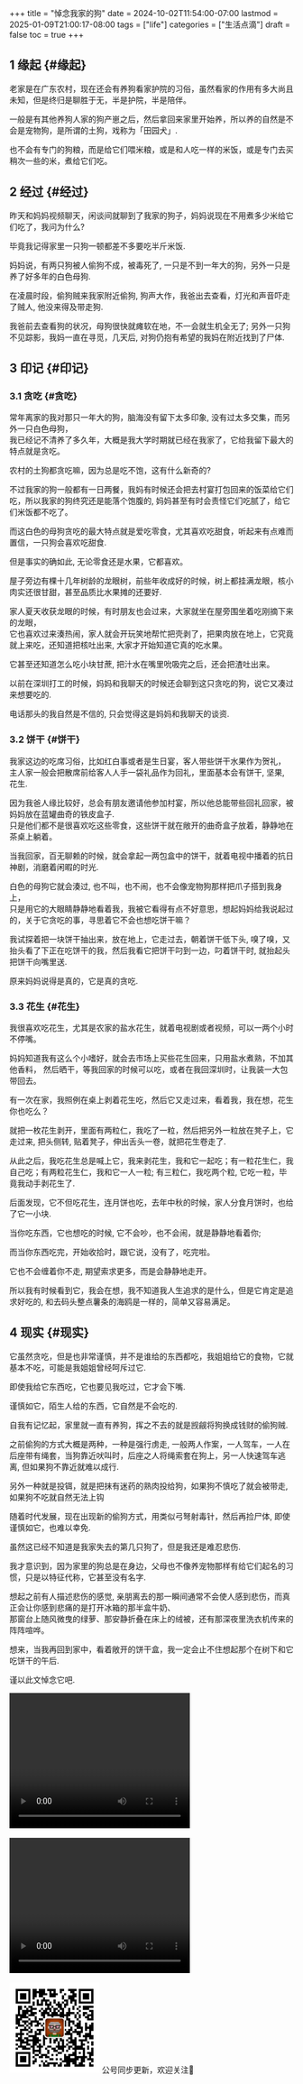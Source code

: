 +++
title = "悼念我家的狗"
date = 2024-10-02T11:54:00-07:00
lastmod = 2025-01-09T21:00:17-08:00
tags = ["life"]
categories = ["生活点滴"]
draft = false
toc = true
+++

## <span class="section-num">1</span> 缘起 {#缘起}

老家是在广东农村，现在还会有养狗看家护院的习俗，虽然看家的作用有多大尚且未知，但是终归是聊胜于无，半是护院，半是陪伴。 <br/>

一般是有其他养狗人家的狗产崽之后，然后拿回来家里开始养，所以养的自然是不会是宠物狗，是所谓的土狗，戏称为「田园犬」. <br/>

也不会有专门的狗粮，而是给它们喂米粮，或是和人吃一样的米饭，或是专门去买稍次一些的米，煮给它们吃。 <br/>


## <span class="section-num">2</span> 经过 {#经过}

昨天和妈妈视频聊天，闲谈间就聊到了我家的狗子，妈妈说现在不用煮多少米给它们吃了，我问为什么? <br/>

毕竟我记得家里一只狗一顿都差不多要吃半斤米饭. <br/>

妈妈说，有两只狗被人偷狗不成，被毒死了, 一只是不到一年大的狗，另外一只是养了好多年的白色母狗. <br/>

在凌晨时段，偷狗贼来我家附近偷狗, 狗声大作，我爸出去查看，灯光和声音吓走了贼人, 他没来得及带走狗. <br/>

我爸前去查看狗的状况，母狗很快就瘫软在地，不一会就生机全无了; 另外一只狗不见踪影，我妈一直在寻觅，几天后, 对狗仍抱有希望的我妈在附近找到了尸体. <br/>


## <span class="section-num">3</span> 印记 {#印记}


### <span class="section-num">3.1</span> 贪吃 {#贪吃}

常年离家的我对那只一年大的狗，脑海没有留下太多印象, 没有过太多交集，而另外一只白色母狗， <br/>
我已经记不清养了多久年，大概是我大学时期就已经在我家了，它给我留下最大的特点就是贪吃。 <br/>

农村的土狗都贪吃嘛，因为总是吃不饱，这有什么新奇的? <br/>

不过我家的狗一般都有一日两餐，我妈有时候还会把去村宴打包回来的饭菜给它们吃，所以我家的狗终究还是能落个饱腹的, 妈妈甚至有时会责怪它们吃腻了，给它们米饭都不吃了。 <br/>

而这白色的母狗贪吃的最大特点就是爱吃零食，尤其喜欢吃甜食，听起来有点难而置信，一只狗会喜欢吃甜食. <br/>

但是事实的确如此, 无论零食还是水果，它都喜欢。 <br/>

屋子旁边有棵十几年树龄的龙眼树，前些年收成好的时候，树上都挂满龙眼，核小肉实还很甘甜，甚至品质比水果摊的还要好. <br/>

家人夏天收获龙眼的时候，有时朋友也会过来，大家就坐在屋旁围坐着吃刚摘下来的龙眼， <br/>
它也喜欢过来湊热闹，家人就会开玩笑地帮忙把壳剥了，把果肉放在地上，它究竟就上来吃，还知道把核吐出来, 大家才开始知道它真的吃水果。 <br/>

它甚至还知道怎么吃小块甘蔗, 把汁水在嘴里吮吸完之后，还会把渣吐出来。 <br/>

以前在深圳打工的时候，妈妈和我聊天的时候还会聊到这只贪吃的狗，说它又凑过来想要吃的. <br/>

电话那头的我自然是不信的, 只会觉得这是妈妈和我聊天的谈资. <br/>


### <span class="section-num">3.2</span> 饼干 {#饼干}

我家这边的吃席习俗，比如红白事或者是生日宴，客人带些饼干水果作为贺礼， <br/>
主人家一般会把散席前给客人人手一袋礼品作为回礼，里面基本会有饼干, 坚果, 花生. <br/>

因为我爸人缘比较好，总会有朋友邀请他参加村宴，所以他总能带些回礼回家，被妈妈放在蓝罐曲奇的铁皮盒子. <br/>
只是他们都不是很喜欢吃这些零食，这些饼干就在敞开的曲奇盒子放着，静静地在茶桌上躺着。 <br/>

当我回家，百无聊赖的时候，就会拿起一两包盒中的饼干，就着电视中播着的抗日神剧，消磨着闲暇的时光. <br/>

白色的母狗它就会湊过, 也不叫，也不闹，也不会像宠物狗那样把爪子搭到我身上， <br/>
只是用它的大眼睛静静地看着我，我被它看得有点不好意思，想起妈妈给我说起过的，关于它贪吃的事，寻思着它不会也想吃饼干嘛？ <br/>

我试探着把一块饼干抽出来，放在地上，它走过去，朝着饼干低下头, 嗅了嗅，又抬头看了下正在吃饼干的我，然后我看它把饼干叼到一边，叼着饼干时, 就抬起头把饼干向嘴里送. <br/>

原来妈妈说得是真的，它是真的贪吃. <br/>


### <span class="section-num">3.3</span> 花生 {#花生}

我很喜欢吃花生，尤其是农家的盐水花生，就着电视剧或者视频，可以一两个小时不停嘴。 <br/>

妈妈知道我有这么个小嗜好，就会去市场上买些花生回来，只用盐水煮熟，不加其他香料， 然后晒干，等我回家的时候可以吃，或者在我回深圳时，让我装一大包带回去。 <br/>

有一次在家，我照例在桌上剥着花生吃，然后它又走过来，看着我，我在想，花生你也吃么？ <br/>

就把一枚花生剥开，里面有两粒仁，我吃了一粒，然后把另外一粒放在凳子上，它走过来, 把头侧转, 贴着凳子，伸出舌头一卷，就把花生卷走了. <br/>

从此之后，我吃花生总是喊上它，我来剥花生，我和它一起吃；有一粒花生仁，我自己吃；有两粒花生仁，我和它一人一粒; 有三粒仁，我吃两个粒, 它吃一粒，毕竟我动手剥花生了. <br/>

后面发现，它不但吃花生，连月饼也吃，去年中秋的时候，家人分食月饼时，也给了它一小块. <br/>

当你吃东西，它也想吃的时候, 它不会吵，也不会闹，就是静静地看着你; <br/>

而当你东西吃完，开始收拾时，跟它说，没有了，吃完啦。 <br/>

它也不会缠着你不走, 期望索求更多，而是会静静地走开。 <br/>

所以我有时候看到它，我会在想，我不知道我人生追求的是什么，但是它肯定是追求好吃的, 和去码头整点薯条的海鸥是一样的，简单又容易满足。 <br/>


## <span class="section-num">4</span> 现实 {#现实}

它虽然贪吃，但是也非常谨慎，并不是谁给的东西都吃，我姐姐给它的食物，它就基本不吃，可能是我姐姐曾经呵斥过它. <br/>

即使我给它东西吃，它也要见我吃过，它才会下嘴. <br/>

谨慎如它，陌生人给的东西，它自然是不会吃的. <br/>

自我有记忆起，家里就一直有养狗，挥之不去的就是觊觎将狗换成钱财的偷狗贼. <br/>

之前偷狗的方式大概是两种，一种是强行虏走, 一般两人作案，一人驾车，一人在后座带有绳套，当狗靠近吠叫时，后座之人将绳索套在狗上，另一人快速驾车逃离, 但如果狗不靠近就难以成行. <br/>

另外一种就是投铒，就是把抹有迷药的熟肉投给狗，如果狗不慎吃了就会被带走, 如果狗不吃就自然无法上钩 <br/>

随着时代发展，现在出现新的偷狗方式，用类似弓弩射毒针，然后再捡尸体, 即使谨慎如它，也难以幸免. <br/>

虽然这已经不知道是我家失去的第几只狗了，但是我还是难忍悲伤. <br/>

我才意识到，因为家里的狗总是在身边，父母也不像养宠物那样有给它们起名的习惯，只是以特征代称，它甚至没有名字. <br/>

想起之前有人描述悲伤的感觉, 亲朋离去的那一瞬间通常不会使人感到悲伤，而真正会让你感到悲痛的是打开冰箱的那半盒牛奶、 <br/>
那窗台上随风微曳的绿萝、那安静折叠在床上的绒被，还有那深夜里洗衣机传来的阵阵喧哗。 <br/>

想来，当我再回到家中，看着敞开的饼干盒，我一定会止不住想起那个在树下和它吃饼干的午后. <br/>

谨以此文悼念它吧. <br/>

<video width="320" height="240" controls><source src="/ox-hugo/my_family_dog1.mp4" type="video/mp4">
Your browser does not support the video tag.</video>

<video width="320" height="240" controls><source src="/ox-hugo/my_family_dog2.mp4" type="video/mp4">
Your browser does not support the video tag.</video>


<div center class="qr-container">
<img src="/ox-hugo/qrcode_gh_e06d750e626f_1.jpg" alt="qrcode_gh_e06d750e626f_1.jpg" width="160px" height="160px" center="t" class="qr-container" />
公号同步更新，欢迎关注👻
</div>

